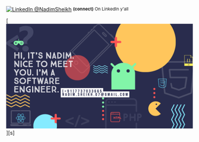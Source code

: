 <div align="left">  
  <p><a href="https://www.linkedin.com/in/nadim-sheikh-b511709b/"><img alt="LinkedIn @NadimSheikh" align="center" src="https://img.shields.io/badge/LINKEDIN-gray.svg?colorA=6A788D&colorB=6A788D&style=for-the-badge" /></a>&nbsp;<small><strong>(connect)</strong> On LinkedIn y'all</small></p>
</div>

[![Sponsor Nadim](https://raw.githubusercontent.com/nadimsheikh07/nadimsheikh07/main/MyPost1.png)][s]
